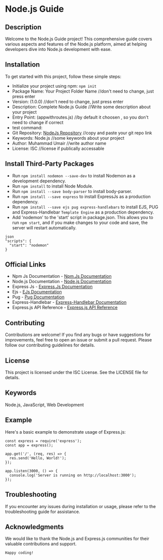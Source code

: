 # Node.js Guide

## Description

Welcome to the Node.js Guide project! This comprehensive guide covers various aspects and features of the Node.js platform, aimed at helping developers dive into Node.js development with ease.

## Installation

To get started with this project, follow these simple steps:

- Initialize your project using npm: `npm init`
- Package Name: Your Project Folder Name //don't need to change, just press enter
- Version: (1.0.0) //don't need to change, just press enter
- Description: Complete Node.js Guide //Write some description about your project
- Entry Point: (appwithroutes.js) //by default it choosen , so you don't need to change if correct
- test command:
- Git Repository: [NodeJs Repository](https://github.com/MuhammadUmaair/NodeJs.git) //copy and paste your git repo link
- Keywords: Node.js //some keywords about your project
- Author: Muhammad Umair //write author name
- License: ISC //license if publically accessable

## Install Third-Party Packages

- Run `npm install nodemon --save-dev` to install Nodemon as a development dependency.
- Run `npm install` to install Node Module.
- Run `npm install --save body-parser` to install body-parser.
- Run `npm install --save express` to install ExpressJs as a production dependency.
- Run `npm install --save ejs pug express-handlebars` to install EJS, PUG and Express-Handlebar `Template Engine` as a production dependency.
- Add 'nodemon' to the 'start' script in package.json. This allows you to run `npm start`, and if you make changes to your code and save, the server will restart automatically.

```
json
"scripts": {
  "start": "nodemon"
}
```

## Official Links

- Npm Js Documentation - [Npm.Js Documentation](https://docs.npmjs.com/cli/v8/commands/npm-install)
- Node.js Documentation - [Node.js Documentation ](https://nodejs.org/en)
- Express Js - [Express.Js Documentation](https://expressjs.com)
- Ejs - [EJs Documentation](https://www.npmjs.com/package/ejs)
- Pug - [Pug Documentation](https://www.npmjs.com/package/pug)
- Express-Handlebar - [Express-Handlebar Documentation](https://www.npmjs.com/package/express-handlebars)
- Express.js API Reference - [Express.js API Reference](https://expressjs.com/en/4x/api.html#app.use)

## Contributing

Contributions are welcome! If you find any bugs or have suggestions for improvements, feel free to open an issue or submit a pull request. Please follow our contributing guidelines for details.

## License

This project is licensed under the ISC License. See the LICENSE file for details.

## Keywords

Node.js, JavaScript, Web Development

## Example

Here's a basic example to demonstrate usage of Express.js:

```
const express = require('express');
const app = express();

app.get('/', (req, res) => {
  res.send('Hello, World!');
});

app.listen(3000, () => {
  console.log('Server is running on http://localhost:3000');
});
```

## Troubleshooting

If you encounter any issues during installation or usage, please refer to the troubleshooting guide for assistance.

## Acknowledgments

We would like to thank the Node.js and Express.js communities for their valuable contributions and support.

`Happy coding!`
